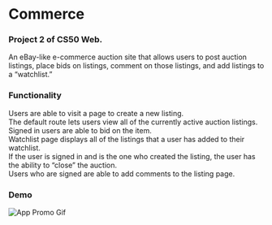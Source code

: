 # Commerce
### Project 2 of CS50 Web.
An eBay-like e-commerce auction site that allows users to post auction listings, place bids on listings, comment on those listings, and add listings to a “watchlist.”  

### Functionality
Users are able to visit a page to create a new listing.  
The default route lets users view all of the currently active auction listings.  
Signed in users are able to bid on the item.  
Watchlist page displays all of the listings that a user has added to their watchlist.   
If the user is signed in and is the one who created the listing, the user has the ability to “close” the auction.  
Users who are signed are able to add comments to the listing page.  

### Demo 
![App Promo Gif](Commerce.gif)
